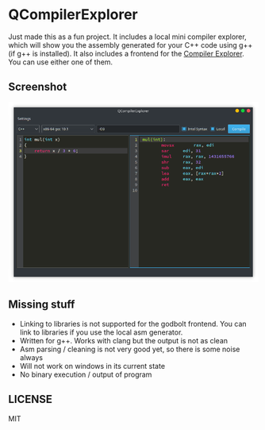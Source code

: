 # QCompilerExplorer

Just made this as a fun project. It includes a local mini compiler explorer, which will show you the assembly generated for your C++ code using g++(if g++ is installed). It also includes a frontend for the [Compiler Explorer](https://godbolt.org). You can use either one of them.

## Screenshot

![screenshot](screenshots/screenshot.png)


## Missing stuff

- Linking to libraries is not supported for the godbolt frontend. You can link to libraries if you use the local asm generator.
- Written for g++. Works with clang but the output is not as clean
- Asm parsing / cleaning is not very good yet, so there is some noise always
- Will not work on windows in its current state
- No binary execution / output of program

## LICENSE

MIT
